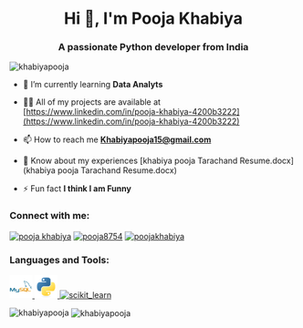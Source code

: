 <h1 align="center">Hi 👋, I'm Pooja Khabiya</h1>
<h3 align="center">A passionate Python developer from India</h3>

<p align="left"> <img src="https://komarev.com/ghpvc/?username=khabiyapooja&label=Profile%20views&color=0e75b6&style=flat" alt="khabiyapooja" /> </p>

- 🌱 I’m currently learning **Data Analyts**

- 👨‍💻 All of my projects are available at [https://www.linkedin.com/in/pooja-khabiya-4200b3222](https://www.linkedin.com/in/pooja-khabiya-4200b3222)

- 📫 How to reach me **Khabiyapooja15@gmail.com**

- 📄 Know about my experiences [khabiya pooja Tarachand Resume.docx](khabiya pooja Tarachand Resume.docx)

- ⚡ Fun fact **I think I am Funny**

<h3 align="left">Connect with me:</h3>
<p align="left">
<a href="https://linkedin.com/in/pooja khabiya" target="blank"><img align="center" src="https://raw.githubusercontent.com/rahuldkjain/github-profile-readme-generator/master/src/images/icons/Social/linked-in-alt.svg" alt="pooja khabiya" height="30" width="40" /></a>
<a href="https://kaggle.com/pooja8754" target="blank"><img align="center" src="https://raw.githubusercontent.com/rahuldkjain/github-profile-readme-generator/master/src/images/icons/Social/kaggle.svg" alt="pooja8754" height="30" width="40" /></a>
<a href="https://www.youtube.com/c/poojakhabiya" target="blank"><img align="center" src="https://raw.githubusercontent.com/rahuldkjain/github-profile-readme-generator/master/src/images/icons/Social/youtube.svg" alt="poojakhabiya" height="30" width="40" /></a>
</p>

<h3 align="left">Languages and Tools:</h3>
<p align="left"> <a href="https://www.mysql.com/" target="_blank" rel="noreferrer"> <img src="https://raw.githubusercontent.com/devicons/devicon/master/icons/mysql/mysql-original-wordmark.svg" alt="mysql" width="40" height="40"/> </a> <a href="https://www.python.org" target="_blank" rel="noreferrer"> <img src="https://raw.githubusercontent.com/devicons/devicon/master/icons/python/python-original.svg" alt="python" width="40" height="40"/> </a> <a href="https://scikit-learn.org/" target="_blank" rel="noreferrer"> <img src="https://upload.wikimedia.org/wikipedia/commons/0/05/Scikit_learn_logo_small.svg" alt="scikit_learn" width="40" height="40"/> </a> </p>

<p><img align="left" src="https://github-readme-stats.vercel.app/api/top-langs?username=khabiyapooja&show_icons=true&locale=en&layout=compact" alt="khabiyapooja" /></p>

<p>&nbsp;<img align="center" src="https://github-readme-stats.vercel.app/api?username=khabiyapooja&show_icons=true&locale=en" alt="khabiyapooja" /></p>
</p>
